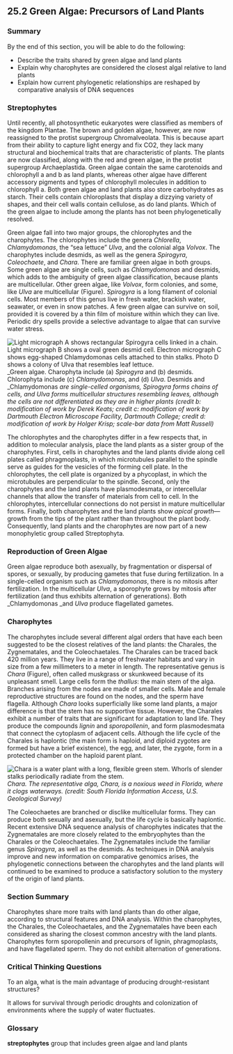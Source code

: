 ##  25.2 Green Algae: Precursors of Land Plants 

### Summary

By the end of this section, you will be able to do the following: 

  - Describe the traits shared by green algae and land plants
  - Explain why charophytes are considered the closest algal relative to land plants
  - Explain how current phylogenetic relationships are reshaped by comparative analysis of DNA sequences

### Streptophytes

Until recently, all photosynthetic eukaryotes were classified as members of the kingdom Plantae. The brown and golden algae, however, are now reassigned to the protist supergroup Chromalveolata. This is because apart from their ability to capture light energy and fix CO2, they lack many structural and biochemical traits that are characteristic of plants. The plants are now classified, along with the red and green algae, in the protist supergroup Archaeplastida. Green algae contain the same carotenoids and chlorophyll a and b as land plants, whereas other algae have different accessory pigments and types of chlorophyll molecules in addition to chlorophyll a. Both green algae and land plants also store carbohydrates as starch. Their cells contain chloroplasts that display a dizzying variety of shapes, and their cell walls contain cellulose, as do land plants. Which of the green algae to include among the plants has not been phylogenetically resolved.

Green algae fall into two major groups, the chlorophytes and the charophytes. The chlorophytes include the genera _Chlorella_, _Chlamydomonas_, the “sea lettuce” _Ulva_, and the colonial alga _Volvox_. The charophytes include desmids, as well as the genera _Spirogyra_, _Coleochaete_, and _Chara_. There are familiar green algae in both groups. Some green algae are single cells, such as _Chlamydomonas_ and desmids, which adds to the ambiguity of green algae classification, because plants are multicellular. Other green algae, like _Volvox_, form colonies, and some, like _Ulva_ are multicellular (Figure). _Spirogyra_ is a long filament of colonial cells. Most members of this genus live in fresh water, brackish water, seawater, or even in snow patches. A few green algae can survive on soil, provided it is covered by a thin film of moisture within which they can live. Periodic dry spells provide a selective advantage to algae that can survive water stress.

![Light micrograph A shows rectangular Spirogyra cells linked in a chain. Light micrograph B shows a oval green desmid cell. Electron micrograph C shows egg-shaped Chlamydomonas cells attached to thin stalks. Photo D shows a colony of Ulva that resembles leaf lettuce.][1] _Green algae. Charophyta include (a) _Spirogyra_ and (b) desmids. Chlorophyta include (c) _Chlamydomonas_, and (d) _Ulva_. Desmids and _Chlamydomonas _are single-celled organisms, _Spirogyra_ forms chains of cells, and _Ulva_ forms multicellular structures resembling leaves, although the cells are not differentiated as they are in higher plants (credit b: modification of work by Derek Keats; credit c: modification of work by Dartmouth Electron Microscope Facility, Dartmouth College; credit d: modification of work by Holger Krisp; scale-bar data from Matt Russell)_

The chlorophytes and the charophytes differ in a few respects that, in addition to molecular analysis, place the land plants as a sister group of the charophytes. First, cells in charophytes and the land plants divide along cell plates called phragmoplasts, in which microtubules parallel to the spindle serve as guides for the vesicles of the forming cell plate. In the chlorophytes, the cell plate is organized by a phycoplast, in which the microtubules are perpendicular to the spindle. Second, only the charophytes and the land plants have plasmodesmata, or intercellular channels that allow the transfer of materials from cell to cell. In the chlorophytes, intercellular connections do not persist in mature multicellular forms. Finally, both charophytes and the land plants show _apical growth_—growth from the tips of the plant rather than throughout the plant body. Consequently, land plants and the charophytes are now part of a new monophyletic group called Streptophyta.

### Reproduction of Green Algae

Green algae reproduce both asexually, by fragmentation or dispersal of spores, or sexually, by producing gametes that fuse during fertilization. In a single-celled organism such as _Chlamydomonas_, there is no mitosis after fertilization. In the multicellular _Ulva_, a sporophyte grows by mitosis after fertilization (and thus exhibits alternation of generations). Both _Chlamydomonas _and _Ulva_ produce flagellated gametes.

### Charophytes

The charophytes include several different algal orders that have each been suggested to be the closest relatives of the land plants: the Charales, the Zygnematales, and the Coleochaetales. The Charales can be traced back 420 million years. They live in a range of freshwater habitats and vary in size from a few millimeters to a meter in length. The representative genus is _Chara_ (Figure), often called muskgrass or skunkweed because of its unpleasant smell. Large cells form the _thallus_: the main stem of the alga. Branches arising from the nodes are made of smaller cells. Male and female reproductive structures are found on the nodes, and the sperm have flagella. Although _Chara_ looks superficially like some land plants, a major difference is that the stem has no supportive tissue. However, the Charales exhibit a number of traits that are significant for adaptation to land life. They produce the compounds _lignin_ and _sporopollenin_, and form plasmodesmata that connect the cytoplasm of adjacent cells. Although the life cycle of the Charales is haplontic (the main form is haploid, and diploid zygotes are formed but have a brief existence), the egg, and later, the zygote, form in a protected chamber on the haploid parent plant.

![Chara is a water plant with a long, flexible green stem. Whorls of slender stalks periodically radiate from the stem.][2] __Chara_. The representative alga, _Chara,_ is a noxious weed in Florida, where it clogs waterways. (credit: South Florida Information Access, U.S. Geological Survey)_

The Coleochaetes are branched or disclike multicellular forms. They can produce both sexually and asexually, but the life cycle is basically haplontic. Recent extensive DNA sequence analysis of charophytes indicates that the Zygnematales are more closely related to the embryophytes than the Charales or the Coleochaetales. The Zygnematales include the familiar genus _Spirogyra_, as well as the desmids. As techniques in DNA analysis improve and new information on comparative genomics arises, the phylogenetic connections between the charophytes and the land plants will continued to be examined to produce a satisfactory solution to the mystery of the origin of land plants.

### Section Summary

Charophytes share more traits with land plants than do other algae, according to structural features and DNA analysis. Within the charophytes, the Charales, the Coleochaetales, and the Zygnematales have been each considered as sharing the closest common ancestry with the land plants. Charophytes form sporopollenin and precursors of lignin, phragmoplasts, and have flagellated sperm. They do not exhibit alternation of generations.

### Critical Thinking Questions

To an alga, what is the main advantage of producing drought-resistant structures?

It allows for survival through periodic droughts and colonization of environments where the supply of water fluctuates.

### Glossary

**streptophytes** group that includes green algae and land plants 

   [1]: https://cnx.org/resources/c3bb7094d2404ce836fcdc22061f23329c707eb5/Figure_25_02_01abcd.jpg
   [2]: https://cnx.org/resources/d968757d2735ee0a60916152b6daac5f50b7f9e9/Figure_25_02_02.jpg

